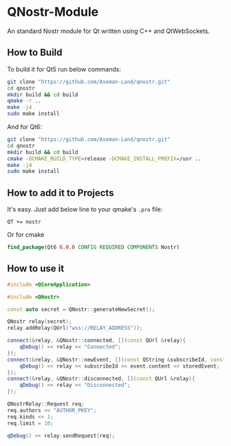 # QNostr-Module
An standard Nostr module for Qt written using C++ and QtWebSockets.

## How to Build

To build it for Qt5 run below commands:

```bash
git clone "https://github.com/Aseman-Land/qnostr.git"
cd qnostr
mkdir build && cd build
qmake -r ..
make -j4
sudo make install
```

And for Qt6:

```bash
git clone "https://github.com/Aseman-Land/qnostr.git"
cd qnostr
mkdir build && cd build
cmake -DCMAKE_BUILD_TYPE=release -DCMAKE_INSTALL_PREFIX=/usr ..
make -j4
sudo make install
```

## How to add it to Projects

It's easy. Just add below line to your qmake's `.pro` file:

```qmake
QT += nostr
```

Or for cmake

```cmake
find_package(Qt6 6.0.0 CONFIG REQUIRED COMPONENTS Nostr)
```

## How to use it

```C++
#include <QCoreApplication>

#include <QNostr>

const auto secret = QNostr::generateNewSecret();

QNostr relay(secret);
relay.addRelay(QUrl("wss://RELAY_ADDRESS"));

connect(&relay, &QNostr::connected, [](const QUrl &relay){
    qDebug() << relay << "Connected";
});
connect(&relay, &QNostr::newEvent, [](const QString &subscribeId, const QNostrRelay::Event &event, bool storedEvent, const QUrl &relay){
    qDebug() << relay << subscribeId << event.content << storedEvent;
});
connect(&relay, &QNostr::disconnected, [](const QUrl &relay){
    qDebug() << relay << "Disconnected";
});

QNostrRelay::Request req;
req.authors << "AUTHOR_PKEY";
req.kinds << 1;
req.limit = 10;

qDebug() << relay.sendRequest(req);
```

